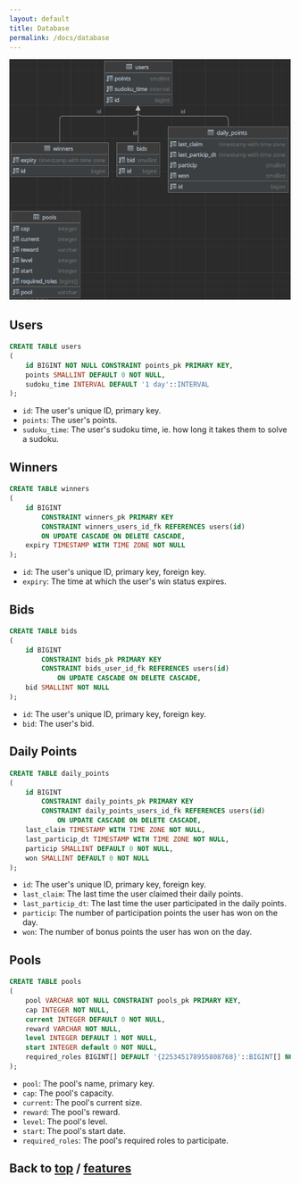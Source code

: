 ```yaml
---
layout: default
title: Database
permalink: /docs/database
---
```


![Database Visualization](../assets/img/database.png)

## Users

```sql
CREATE TABLE users
(
    id BIGINT NOT NULL CONSTRAINT points_pk PRIMARY KEY,
    points SMALLINT DEFAULT 0 NOT NULL,
    sudoku_time INTERVAL DEFAULT '1 day'::INTERVAL
);

```

- `id`: The user's unique ID, primary key.
- `points`: The user's points.
- `sudoku_time`: The user's sudoku time, ie. how long it takes them to solve a sudoku.

## Winners

```sql
CREATE TABLE winners
(
    id BIGINT
        CONSTRAINT winners_pk PRIMARY KEY 
        CONSTRAINT winners_users_id_fk REFERENCES users(id)
        ON UPDATE CASCADE ON DELETE CASCADE,
    expiry TIMESTAMP WITH TIME ZONE NOT NULL
);
```

 - `id`: The user's unique ID, primary key, foreign key.
 - `expiry`: The time at which the user's win status expires.

## Bids

```sql
CREATE TABLE bids
(
    id BIGINT
        CONSTRAINT bids_pk PRIMARY KEY
        CONSTRAINT bids_user_id_fk REFERENCES users(id)
            ON UPDATE CASCADE ON DELETE CASCADE,
    bid SMALLINT NOT NULL
);
```

 - `id`: The user's unique ID, primary key, foreign key.
 - `bid`: The user's bid.

## Daily Points

```sql
CREATE TABLE daily_points
(
    id BIGINT
        CONSTRAINT daily_points_pk PRIMARY KEY
        CONSTRAINT daily_points_users_id_fk REFERENCES users(id)
            ON UPDATE CASCADE ON DELETE CASCADE,
    last_claim TIMESTAMP WITH TIME ZONE NOT NULL,
    last_particip_dt TIMESTAMP WITH TIME ZONE NOT NULL,
    particip SMALLINT DEFAULT 0 NOT NULL,
    won SMALLINT DEFAULT 0 NOT NULL
);
```

 - `id`: The user's unique ID, primary key, foreign key.
 - `last_claim`: The last time the user claimed their daily points.
 - `last_particip_dt`: The last time the user participated in the daily points.
 - `particip`: The number of participation points the user has won on the day.
 - `won`: The number of bonus points the user has won on the day.

## Pools

```sql
CREATE TABLE pools
(
    pool VARCHAR NOT NULL CONSTRAINT pools_pk PRIMARY KEY,
    cap INTEGER NOT NULL,
    current INTEGER DEFAULT 0 NOT NULL,
    reward VARCHAR NOT NULL,
    level INTEGER DEFAULT 1 NOT NULL,
    start INTEGER default 0 NOT NULL,
    required_roles BIGINT[] DEFAULT '{225345178955808768}'::BIGINT[] NOT NULL 
);
```

 - `pool`: The pool's name, primary key.
 - `cap`: The pool's capacity.
 - `current`: The pool's current size.
 - `reward`: The pool's reward.
 - `level`: The pool's level.
 - `start`: The pool's start date.
 - `required_roles`: The pool's required roles to participate.

## Back to [top](./database) / [features](.)
